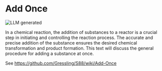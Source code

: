 # Add Once

![LLM generated](https://img.shields.io/badge/LLM%20generated-chatGPT%203.5-green?labelColor=blue&style=flat)

In a chemical reaction, the addition of substances to a reactor is a crucial step in initiating and controlling the reaction process. The accurate and precise addition of the substance ensures the desired chemical transformation and product formation. This text will discuss the general procedure for adding a substance at once. 

See https://github.com/Gressling/S88/wiki/Add-Once 
